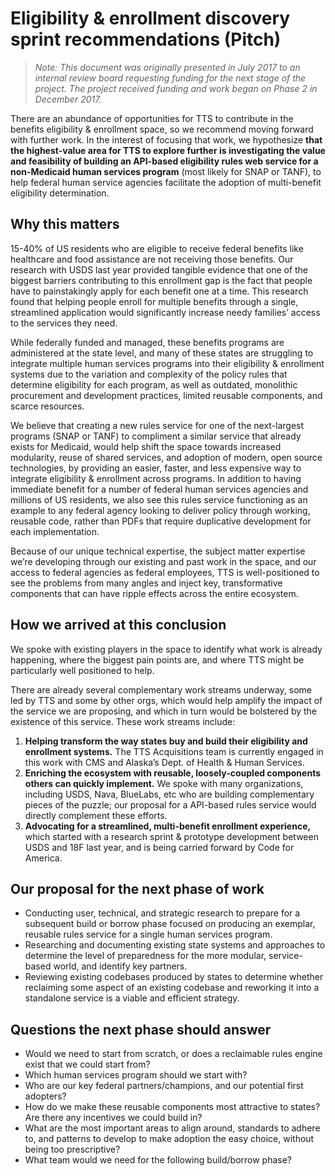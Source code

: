 # Eligibility & enrollment discovery sprint recommendations (Pitch)

> _Note: This document was originally presented in July 2017 to an internal review board requesting funding for the next stage of the project. The project received funding and work began on Phase 2 in December 2017._

There are an abundance of opportunities for TTS to contribute in the benefits eligibility & enrollment space, so we recommend moving forward with further work. In the interest of focusing that work, we hypothesize **that the highest-value area for TTS to explore further is investigating the value and feasibility of building an API-based eligibility rules web service for a non-Medicaid human services program** (most likely for SNAP or TANF), to help federal human service agencies facilitate the adoption of multi-benefit eligibility determination.

## Why this matters

15-40% of US residents who are eligible to receive federal benefits like healthcare and food assistance are not receiving those benefits. Our research with USDS last year provided tangible evidence that one of the biggest barriers contributing to this enrollment gap is the fact that people have to painstakingly apply for each benefit one at a time. This research found that helping people enroll for multiple benefits through a single, streamlined application would significantly increase needy families’ access to the services they need.

While federally funded and managed, these benefits programs are administered at the state level, and many of these states are struggling to integrate multiple human services programs into their eligibility & enrollment systems due to the variation and complexity of the policy rules that determine eligibility for each program, as well as outdated, monolithic procurement and development practices, limited reusable components, and scarce resources.

We believe that creating a new rules service for one of the next-largest programs (SNAP or TANF) to compliment a similar service that already exists for Medicaid, would help shift the space towards increased modularity, reuse of shared services, and adoption of modern, open source technologies, by providing an easier, faster, and less expensive way to integrate eligibility & enrollment across programs. In addition to having immediate benefit for a number of federal human services agencies and millions of US residents, we also see this rules service functioning as an example to any federal agency looking to deliver policy through working, reusable code, rather than PDFs that require duplicative development for each implementation.

Because of our unique technical expertise, the subject matter expertise we’re developing through our existing and past work in the space, and our access to federal agencies as federal employees, TTS is well-positioned to see the problems from many angles and inject key, transformative components that can have ripple effects across the entire ecosystem.  

## How we arrived at this conclusion

We spoke with existing players in the space to identify what work is already happening, where the biggest pain points are, and where TTS might be particularly well positioned to help.

There are already several complementary work streams underway, some led by TTS and some by other orgs, which would help amplify the impact of the service we are proposing, and which in turn would be bolstered by the existence of this service. These work streams include:

1. **Helping transform the way states buy and build their eligibility and enrollment systems.** The TTS Acquisitions team is currently engaged in this work with CMS and Alaska’s Dept. of Health & Human Services.
2. **Enriching the ecosystem with reusable, loosely-coupled components others can quickly implement.** We spoke with many organizations, including USDS, Nava, BlueLabs, etc who are building complementary pieces of the puzzle; our proposal for a API-based rules service would directly complement these efforts.
3. **Advocating for a streamlined, multi-benefit enrollment experience,** which started with a research sprint & prototype development between USDS and 18F last year, and is being carried forward by Code for America.

## Our proposal for the next phase of work

- Conducting user, technical, and strategic research to prepare for a subsequent build or borrow phase focused on producing an exemplar, reusable rules service for a single human services program.
- Researching and documenting existing state systems and approaches to determine the level of preparedness for the more modular, service-based world, and identify key partners.
- Reviewing existing codebases produced by states to determine whether reclaiming some aspect of an existing codebase and reworking it into a standalone service is a viable and efficient strategy.

## Questions the next phase should answer

- Would we need to start from scratch, or does a reclaimable rules engine exist that we could start from?
- Which human services program should we start with?
- Who are our key federal partners/champions, and our potential first adopters?
- How do we make these reusable components most attractive to states? Are there any incentives we could build in?
- What are the most important areas to align around, standards to adhere to, and patterns to develop to make adoption the easy choice, without being too prescriptive?
- What team would we need for the following build/borrow phase?
